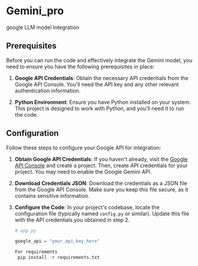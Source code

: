 # Gemini_pro 
 google LLM model Integration 
 ## Prerequisites
Before you can run the code and effectively integrate the Gemini model, you need to ensure you have the following prerequisites in place:

1. **Google API Credentials**: Obtain the necessary API credentials from the Google API Console. You'll need the API key and any other relevant authentication information.

2. **Python Environment**: Ensure you have Python installed on your system. This project is designed to work with Python, and you'll need it to run the code.

## Configuration
Follow these steps to configure your Google API for integration:

1. **Obtain Google API Credentials**: If you haven't already, visit the [Google API Console](https://makersuite.google.com/app/apikey) and create a project. Then, create API credentials for your project. You may need to enable the Google Gemini API.

2. **Download Credentials JSON**: Download the credentials as a JSON file from the Google API Console. Make sure you keep this file secure, as it contains sensitive information.

3. **Configure the Code**: In your project's codebase, locate the configuration file (typically named `config.py` or similar). Update this file with the API credentials you obtained in step 2.

   ```python
   # app.py

   google_api = "your_api_key_here"

   For requirements
    pip install -r requirements.txt 
